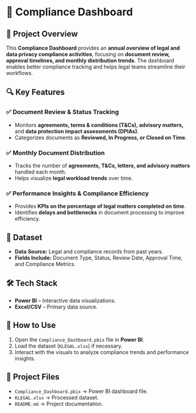 # 📜 Compliance Dashboard

## 📝 Project Overview
This **Compliance Dashboard** provides an **annual overview of legal and data privacy compliance activities**, focusing on **document review, approval timelines, and monthly distribution trends**. The dashboard enables better compliance tracking and helps legal teams streamline their workflows.

## 🔍 Key Features

### ✅ Document Review & Status Tracking
- Monitors **agreements, terms & conditions (T&Cs), advisory matters,** and **data protection impact assessments (DPIAs)**.
- Categorizes documents as **Reviewed, In Progress, or Closed on Time**.

### ✅ Monthly Document Distribution
- Tracks the number of **agreements, T&Cs, letters, and advisory matters** handled each month.
- Helps visualize **legal workload trends** over time.

### ✅ Performance Insights & Compliance Efficiency
- Provides **KPIs on the percentage of legal matters completed on time**.
- Identifies **delays and bottlenecks** in document processing to improve efficiency.

## 💾 Dataset
- **Data Source:** Legal and compliance records from past years.
- **Fields Include:** Document Type, Status, Review Date, Approval Time, and Compliance Metrics.

## 🛠️ Tech Stack
- **Power BI** – Interactive data visualizations.
- **Excel/CSV** – Primary data source.

## 🚀 How to Use
1. Open the `Compliance_Dashboard.pbix` file in **Power BI**.
2. Load the dataset (`KLEGAL.xlsx`) if necessary.
3. Interact with the visuals to analyze compliance trends and performance insights.

## 📂 Project Files
- `Compliance_Dashboard.pbix` → Power BI dashboard file.
- `KLEGAL.xlsx` → Processed dataset.
- `README.md` → Project documentation.



